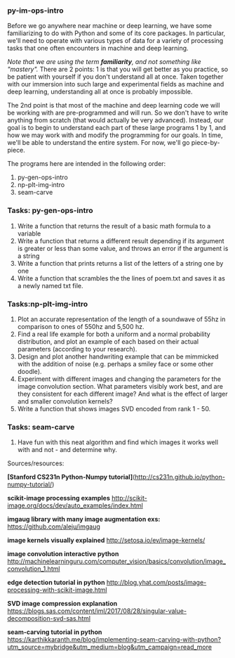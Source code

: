 ### py-im-ops-intro

Before we go anywhere near machine or deep learning, we have some familiarizing to do with Python and some of its core packages. In particular, we'll need to operate with various types of data for a variety of processing tasks that one often encounters in machine and deep learning. 

*Note that we are using the term **familiarity**, and not something like "mastery".* There are 2 points: 1 is that you will get better as you practice, so be patient with yourself if you don't understand all at once. Taken together with our immersion into such large and experimental fields as machine and deep learning, understanding all at once is probably impossible.

The 2nd point is that most of the machine and deep learning code we will be working with are pre-programmed and will run. So we don't have to write anything from scratch (that would actually be very advanced). Instead, our goal is to begin to understand each part of these large programs 1 by 1, and how we may work with and modify the programming for our goals. In time, we'll be able to understand the entire system. For now, we'll go piece-by-piece.

The programs here are intended in the following order:
1. py-gen-ops-intro
2. np-plt-img-intro
3. seam-carve

### Tasks: py-gen-ops-intro
1. Write a function that returns the result of a basic math formula to a variable
2. Write a function that returns a different result depending if its argument is greater or less than some value, and throws an error if the argument is a string
3. Write a function that prints returns a list of the letters of a string one by one
4. Write a function that scrambles the the lines of poem.txt and saves it as a newly named txt file.

### Tasks:np-plt-img-intro
1. Plot an accurate representation of the length of a soundwave of 55hz in comparison to ones of 550hz and 5,500 hz.
2. Find a real life example for both a uniform and a normal probability distribution, and plot an example of each based on their actual parameters (according to your research).
3. Design and plot another handwriting example that can be mimmicked with the addition of noise (e.g. perhaps a smiley face or some other doodle).
4. Experiment with different images and changing the parameters for the image convolution section. What parameters visibly work best, and are they consistent for each different image? And what is the effect of larger and smaller convolution kernels?
5. Write a function that shows images SVD encoded from rank 1 - 50.

### Tasks: seam-carve
1. Have fun with this neat algorithm and find which images it works well with and not - and determine why.


Sources/resources:

**[Stanford CS231n Python-Numpy tutorial]**(http://cs231n.github.io/python-numpy-tutorial/)

**scikit-image processing examples** http://scikit-image.org/docs/dev/auto_examples/index.html

**imgaug library with many image augmentation exs:** https://github.com/aleju/imgaug 

**image kernels visually explained** http://setosa.io/ev/image-kernels/

**image convolution interactive python** http://machinelearninguru.com/computer_vision/basics/convolution/image_convolution_1.html

**edge detection tutorial in python** http://blog.yhat.com/posts/image-processing-with-scikit-image.html

**SVD image compression explanation** https://blogs.sas.com/content/iml/2017/08/28/singular-value-decomposition-svd-sas.html

**seam-carving tutorial in python** https://karthikkaranth.me/blog/implementing-seam-carving-with-python?utm_source=mybridge&utm_medium=blog&utm_campaign=read_more

